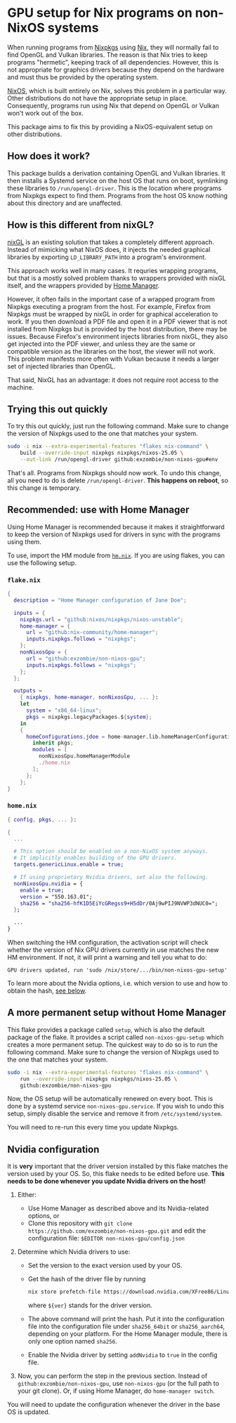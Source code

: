 <!--
SPDX-FileCopyrightText: 2025 Jure Varlec <jure@varlec.si>

SPDX-License-Identifier: MIT
-->

# GPU setup for Nix programs on non-NixOS systems

When running programs from [Nixpkgs][nixpkgs] using [Nix][nix], they will
normally fail to find OpenGL and Vulkan libraries. The reason is that Nix tries
to keep programs "hermetic", keeping track of all dependencies. However, this is
not appropriate for graphics drivers because they depend on the hardware and
must thus be provided by the operating system.

[nix]: https://nixos.org/
[nixpkgs]: https://github.com/NixOS/nixpkgs

[NixOS][nix], which is built entirely on Nix, solves this problem in a
particular way. Other distributions do not have the appropriate setup in place.
Consequently, programs run using Nix that depend on OpenGL or Vulkan won't work
out of the box.

This package aims to fix this by providing a NixOS-equivalent setup on other
distributions.


## How does it work?

This package builds a derivation containing OpenGL and Vulkan libraries. It then
installs a Systemd service on the host OS that runs on boot, symlinking these
libraries to `/run/opengl-driver`. This is the location where programs from
Nixpkgs expect to find them. Programs from the host OS know nothing about this
directory and are unaffected.


## How is this different from nixGL?

[nixGL][nixgl] is an existing solution that takes a completely different
approach. Instead of mimicking what NixOS does, it injects the needed graphical
libraries by exporting `LD_LIBRARY_PATH` into a program's environment.

This approach works well in many cases. It requries wrapping programs, but that
is a mostly solved problem thanks to wrappers provided with nixGL itself, and
the wrappers provided by [Home Manager][hm].

[nixgl]: https://github.com/nix-community/nixGL
[hm]: https://nix-community.github.io/home-manager/index.xhtml#sec-usage-gpu-non-nixos

However, it often fails in the important case of a wrapped program from Nixpkgs
executing a program from the host. For example, Firefox from Nixpkgs must be
wrapped by nixGL in order for graphical acceleration to work. If you then
download a PDF file and open it in a PDF viewer that is not installed from
Nixpkgs but is provided by the host distribution, there may be issues. Because
Firefox's environment injects libraries from nixGL, they also get injected into
the PDF viewer, and unless they are the same or compatible version as the
libraries on the host, the viewer will not work. This problem manifests more
often with Vulkan because it needs a larger set of injected libraries than
OpenGL.

That said, NixGL has an advantage: it does not require root access to the
machine.


## Trying this out quickly

To try this out quickly, just run the following command. Make sure to change the
version of Nixpkgs used to the one that matches your system.

``` sh
sudo -i nix --extra-experimental-features "flakes nix-command" \
    build --override-input nixpkgs nixpkgs/nixos-25.05 \
    --out-link /run/opengl-driver github:exzombie/non-nixos-gpu#env
```

That's all. Programs from Nixpkgs should now work. To undo this change, all you
need to do is delete `/run/opengl-driver`. **This happens on reboot**, so this
change is temporary.


## Recommended: use with Home Manager

Using Home Manager is recommended because it makes it straightforward to keep
the version of Nixpkgs used for drivers in sync with the programs using them.

To use, import the HM module from [`hm.nix`](./hm.nix). If you are using flakes,
you can use the following setup.


### `flake.nix`

``` nix
{
  description = "Home Manager configuration of Jane Doe";

  inputs = {
    nixpkgs.url = "github:nixos/nixpkgs/nixos-unstable";
    home-manager = {
      url = "github:nix-community/home-manager";
      inputs.nixpkgs.follows = "nixpkgs";
    };
    nonNixosGpu = {
      url = "github:exzombie/non-nixos-gpu";
      inputs.nixpkgs.follows = "nixpkgs";
    };
  };

  outputs =
    { nixpkgs, home-manager, nonNixosGpu, ... }:
    let
      system = "x86_64-linux";
      pkgs = nixpkgs.legacyPackages.${system};
    in
    {
      homeConfigurations.jdoe = home-manager.lib.homeManagerConfiguration {
        inherit pkgs;
        modules = [
          nonNixosGpu.homeManagerModule
          ./home.nix
        ];
      };
    };
}
```


### `home.nix`

``` nix
{ config, pkgs, ... }:

{
  ...

  # This option should be enabled on a non-NixOS system anyways.
  # It implicitly enables building of the GPU drivers.
  targets.genericLinux.enable = true;

  # If using proprietary Nvidia drivers, set also the following.
  nonNixosGpu.nvidia = {
    enable = true;
    version = "550.163.01";
    sha256 = "sha256-hfK1D5EiYcGRegss9+H5dDr/0Aj9wPIJ9NVWP3dNUC0=";
  };

  ...
}
```

When switching the HM configuration, the activation script will check whether
the version of Nix GPU drivers currently in use matches the new HM environment.
If not, it will print a warning and tell you what to do:

``` text
GPU drivers updated, run 'sudo /nix/store/.../bin/non-nixos-gpu-setup'
```

To learn more about the Nvidia options, i.e. which version to use and how to
obtain the hash, [see below](#nvidia-configuration).


## A more permanent setup without Home Manager

This flake provides a package called `setup`, which is also the default package
of the flake. It provides a script called `non-nixos-gpu-setup` which creates a
more permanent setup. The quickest way to do so is to run the following command.
Make sure to change the version of Nixpkgs used to the one that matches your
system.

``` sh
sudo -i nix --extra-experimental-features "flakes nix-command" \
    run --override-input nixpkgs nixpkgs/nixos-25.05 \
    github:exzombie/non-nixos-gpu
```

Now, the OS setup will be automatically renewed on every boot. This is done by a
systemd service `non-nixos-gpu.service`. If you wish to undo this setup, simply
disable the service and remove it from `/etc/systemd/system`.

You will need to re-run this every time you update Nixpkgs.


## Nvidia configuration

It is **very** important that the driver version installed by this flake matches
the version used by your OS. So, this flake needs to be edited before use.
**This needs to be done whenever you update Nvidia drivers on the host!**

1. Either:

   - Use Home Manager as described above and its Nvidia-related options, or
   - Clone this repository with `git clone
     https://github.com/exzombie/non-nixos-gpu.git` and edit the configuration
     file: `$EDITOR non-nixos-gpu/config.json`

1. Determine which Nvidia drivers to use:

   - Set the version to the exact version used by your OS.
   - Get the hash of the driver file by running

     ```sh
     nix store prefetch-file https://download.nvidia.com/XFree86/Linux-x86_64/${ver}/NVIDIA-Linux-x86_64-${ver}.run
     ```

     where `${ver}` stands for the driver version.
   - The above command will print the hash. Put it into the configuration file
     into the configuration file under `sha256_64bit` or `sha256_aarch64`,
     depending on your platform. For the Home Manager module, there is only one
     option named `sha256`.
   - Enable the Nvidia driver by setting `addNvidia` to `true` in the config
     file.

1. Now, you can perform the step in the previous section. Instead of
   `github:exzombie/non-nixos-gpu`, use `non-nixos-gpu` (or the full path to
   your git clone). Or, if using Home Manager, do `home-manager switch`.

You will need to update the configuration whenever the driver in the base OS is
updated.
